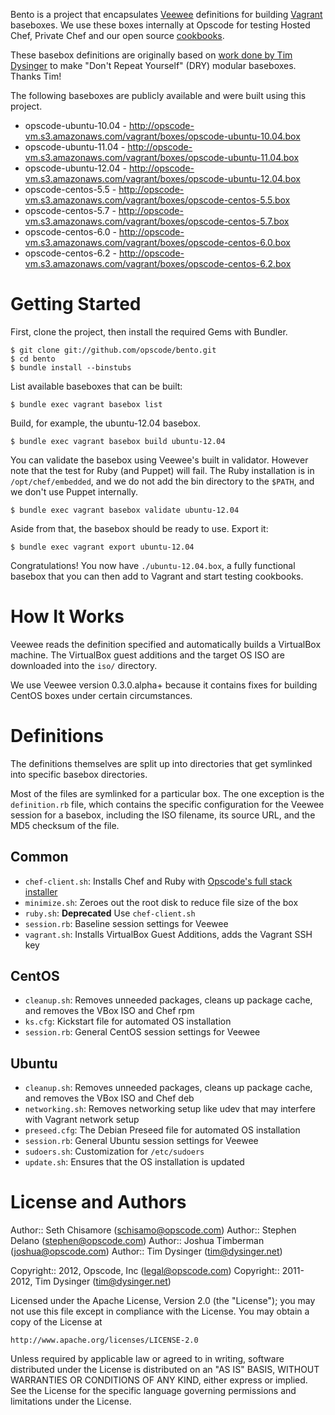 Bento is a project that encapsulates
[Veewee](https://github.com/jedi4ever/veewee/) definitions for
building [Vagrant](http://vagrantup.com) baseboxes. We use these boxes
internally at Opscode for testing Hosted Chef, Private Chef and
our open source [cookbooks](http://community.opscode.com/users/Opscode).

These basebox definitions are originally based on
[work done by Tim Dysinger](https://github.com/dysinger/basebox) to
make "Don't Repeat Yourself" (DRY) modular baseboxes. Thanks Tim!

The following baseboxes are publicly available and were built using this project.

* opscode-ubuntu-10.04 - http://opscode-vm.s3.amazonaws.com/vagrant/boxes/opscode-ubuntu-10.04.box
* opscode-ubuntu-11.04 - http://opscode-vm.s3.amazonaws.com/vagrant/boxes/opscode-ubuntu-11.04.box
* opscode-ubuntu-12.04 - http://opscode-vm.s3.amazonaws.com/vagrant/boxes/opscode-ubuntu-12.04.box
* opscode-centos-5.5 - http://opscode-vm.s3.amazonaws.com/vagrant/boxes/opscode-centos-5.5.box
* opscode-centos-5.7 - http://opscode-vm.s3.amazonaws.com/vagrant/boxes/opscode-centos-5.7.box
* opscode-centos-6.0 - http://opscode-vm.s3.amazonaws.com/vagrant/boxes/opscode-centos-6.0.box
* opscode-centos-6.2 - http://opscode-vm.s3.amazonaws.com/vagrant/boxes/opscode-centos-6.2.box

# Getting Started

First, clone the project, then install the required Gems with Bundler.

    $ git clone git://github.com/opscode/bento.git
    $ cd bento
    $ bundle install --binstubs

List available baseboxes that can be built:

    $ bundle exec vagrant basebox list

Build, for example, the ubuntu-12.04 basebox.

    $ bundle exec vagrant basebox build ubuntu-12.04

You can validate the basebox using Veewee's built in validator.
However note that the test for Ruby (and Puppet) will fail. The Ruby
installation is in `/opt/chef/embedded`, and we do not add the bin
directory to the `$PATH`, and we don't use Puppet internally.

    $ bundle exec vagrant basebox validate ubuntu-12.04

Aside from that, the basebox should be ready to use. Export it:

    $ bundle exec vagrant export ubuntu-12.04

Congratulations! You now have `./ubuntu-12.04.box`, a fully functional
basebox that you can then add to Vagrant and start testing cookbooks.

# How It Works

Veewee reads the definition specified and automatically builds a
VirtualBox machine. The VirtualBox guest additions and the target OS
ISO are downloaded into the `iso/` directory.

We use Veewee version 0.3.0.alpha+ because it contains fixes for
building CentOS boxes under certain circumstances.

# Definitions

The definitions themselves are split up into directories that get
symlinked into specific basebox directories.

Most of the files are symlinked for a particular box. The one
exception is the `definition.rb` file, which contains the specific
configuration for the Veewee session for a basebox, including the ISO
filename, its source URL, and the MD5 checksum of the file.

## Common

* `chef-client.sh`: Installs Chef and Ruby with
  [Opscode's full stack installer](http://opscode.com/chef/install)
* `minimize.sh`: Zeroes out the root disk to reduce file size of the box
* `ruby.sh`: **Deprecated** Use `chef-client.sh`
* `session.rb`: Baseline session settings for Veewee
* `vagrant.sh`: Installs VirtualBox Guest Additions, adds the Vagrant
  SSH key

## CentOS

* `cleanup.sh`: Removes unneeded packages, cleans up package cache,
  and removes the VBox ISO and Chef rpm
* `ks.cfg`: Kickstart file for automated OS installation
* `session.rb`: General CentOS session settings for Veewee

## Ubuntu

* `cleanup.sh`: Removes unneeded packages, cleans up package cache,
  and removes the VBox ISO and Chef deb
* `networking.sh`: Removes networking setup like udev that may
  interfere with Vagrant network setup
* `preseed.cfg`: The Debian Preseed file for automated OS installation
* `session.rb`: General Ubuntu session settings for Veewee
* `sudoers.sh`: Customization for `/etc/sudoers`
* `update.sh`: Ensures that the OS installation is updated

License and Authors
===================

Author:: Seth Chisamore (<schisamo@opscode.com>)
Author:: Stephen Delano (<stephen@opscode.com>)
Author:: Joshua Timberman (<joshua@opscode.com>)
Author:: Tim Dysinger (<tim@dysinger.net>)

Copyright:: 2012, Opscode, Inc (<legal@opscode.com>)
Copyright:: 2011-2012, Tim Dysinger (<tim@dysinger.net>)

Licensed under the Apache License, Version 2.0 (the "License");
you may not use this file except in compliance with the License.
You may obtain a copy of the License at

    http://www.apache.org/licenses/LICENSE-2.0

Unless required by applicable law or agreed to in writing, software
distributed under the License is distributed on an "AS IS" BASIS,
WITHOUT WARRANTIES OR CONDITIONS OF ANY KIND, either express or implied.
See the License for the specific language governing permissions and
limitations under the License.
